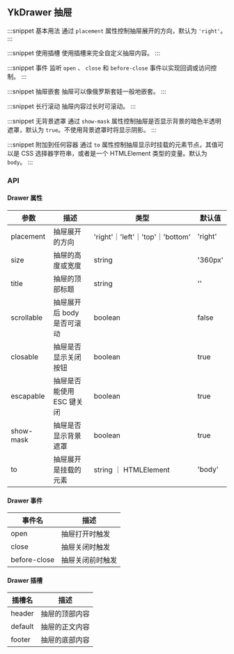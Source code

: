## YkDrawer 抽屉

:::snippet
基本用法
通过 `placement` 属性控制抽屉展开的方向，默认为 `'right'`。
<DrawerPrimary/>
:::

:::snippet
使用插槽
使用插槽来完全自定义抽屉内容。
<DrawerSlot/>
:::

:::snippet
事件
监听 `open` 、 `close` 和 `before-close` 事件以实现回调或访问控制。
<DrawerCallback/>
:::

:::snippet
抽屉嵌套
抽屉可以像俄罗斯套娃一般地嵌套。
<DrawerMulti/>
:::

:::snippet
长行滚动
抽屉内容过长时可滚动。
<DrawerLong/>
:::

:::snippet
无背景遮罩
通过 `show-mask` 属性控制抽屉是否显示背景的暗色半透明遮罩，默认为 `true`。不使用背景遮罩时将显示阴影。
<DrawerNomask/>
:::

:::snippet
附加到任何容器
通过 `to` 属性控制抽屉显示时挂载的元素节点，其值可以是 CSS 选择器字符串，或者是一个 HTMLElement 类型的变量。默认为 `body`。
<DrawerAnywhere/>
:::

### API

#### Drawer 属性

| 参数       | 描述                       | 类型                             | 默认值  |
| ---------- | -------------------------- | -------------------------------- | ------- |
| placement  | 抽屉展开的方向             | 'right'｜'left'｜'top'｜'bottom' | 'right' |
| size       | 抽屉的高度或宽度           | string                           | '360px' |
| title      | 抽屉的顶部标题             | string                           | ''      |
| scrollable | 抽屉展开后 body 是否可滚动 | boolean                          | false   |
| closable   | 抽屉是否显示关闭按钮       | boolean                          | true    |
| escapable  | 抽屉是否能使用 ESC 键关闭  | boolean                          | true    |
| show-mask  | 抽屉是否显示背景遮罩       | boolean                          | true    |
| to         | 抽屉展开是挂载的元素       | string ｜ HTMLElement            | 'body'  |

#### Drawer 事件

| 事件名       | 描述             |
| ------------ | ---------------- |
| open         | 抽屉打开时触发   |
| close        | 抽屉关闭时触发   |
| before-close | 抽屉关闭前时触发 |

#### Drawer 插槽

| 插槽名  | 描述           |
| ------- | -------------- |
| header  | 抽屉的顶部内容 |
| default | 抽屉的正文内容 |
| footer  | 抽屉的底部内容 |
